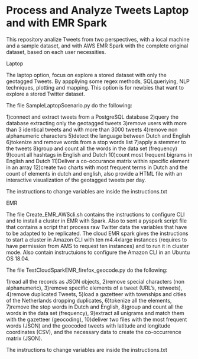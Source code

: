 # Process and Analyze Tweets Laptop and with EMR Spark

This repository analize Tweets from two perspectives, with a local machine and a sample dataset, and with AWS EMR Spark with the complete original dataset, based on each user necessities.

Laptop

The laptop option, focus on explore a stored dataset with only the geotagged Tweets. By apppliying some regex methods, SQLqueriying, NLP techniques, plotting and mapping. This option is for newbies that want to explore a stored Twitter dataset.

The file SampleLaptopScenario.py do the following:

1)connect and extract tweets from a PostgreSQL database
2)query the database extracting only the geotagged tweets
3)remove users with more than 3 identical tweets and with more than 3000 tweets
4)remove non alphanumeric characters
5)detect the language between Dutch and English
6)tokenize and remove words from a stop words list
7)apply a stemmer to the tweets
8)group and count all the words in the data set (frequency)
9)count all hashtags in English and Dutch
10)count most frequent bigrams in English and Dutch
11)Deliver a co-occurance matrix within specific element in an array
12)create two charts with most frequent terms in Dutch and the count of elements in dutch and english, also provide a HTML file with an interactive visualization of the geotagged tweets per day.

The instructions to change variables are inside the instructions.txt

EMR

The file Create_EMR_AWScli.sh contains the instructions to configure CLI and to install a cluster in EMR with Spark. Also to sent a pyspark script file that contains a script that process raw Twitter data the variables that have to be adapted to be replicated. The cloud EMR spark gives the instructions to start a cluster in Amazon CLI with ten m4.4xlarge instances (requires to have permission from AMS to request ten instances) and to run it in cluster mode. Also contain instructuions to configure the Amazon CLI in an Ubuntu OS 18.04.

The file TestCloudSparkEMR_firefox_geocode.py do the following:

1)read all the records as JSON objects, 
2)remove special characters (non alphanumeric),
3)remove specific elements of a tweet (URL’s, retweets),
4)remove duplicated Tweets,
5)load a gazetteer with townships and cities of the Netherlands dropping duplicates, 
6)tokenize all the elements, 
7)remove the stop words in Dutch and English, 
8)group and count all the words in the data set (frequency),
9)extract all unigrams and match them with the gazetteer (geocoding), 
10)deliver two files with the most frequent words (JSON) and the geocoded tweets with latitude and longitude coordinates (CSV), and the necessary data to create the co-occurrence matrix (JSON).

The instructions to change variables are inside the instructions.txt
